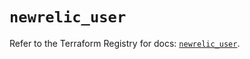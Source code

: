 # `newrelic_user`

Refer to the Terraform Registry for docs: [`newrelic_user`](https://registry.terraform.io/providers/newrelic/newrelic/3.57.1/docs/resources/user).
